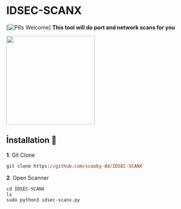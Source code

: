 # IDSEC-SCANX
[![PRs Welcome](https://badges.frapsoft.com/os/v2/open-source.svg?v=103)]
<strong>This tool will do port and network scans for you</strong>

<img widht="257" height="233" src="https://i.hizliresim.com/97br60u.png">

## İnstallation :handshake:

**1**. Git Clone

```ps 
git clone https://github.com/scooby-dd/IDSEC-SCANX
```

**2**. Open Scanner

```ps 
cd IDSEC-SCANX
ls
sudo python3 ıdsec-scanx.py
```

